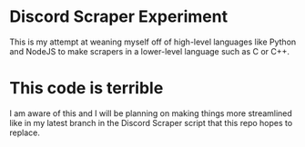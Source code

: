 # Discord Scraper Experiment

This is my attempt at weaning myself off of high-level languages like Python and NodeJS to make scrapers in a lower-level language such as C or C++.

# This code is terrible

I am aware of this and I will be planning on making things more streamlined like in my latest branch in the Discord Scraper script that this repo hopes to replace.
